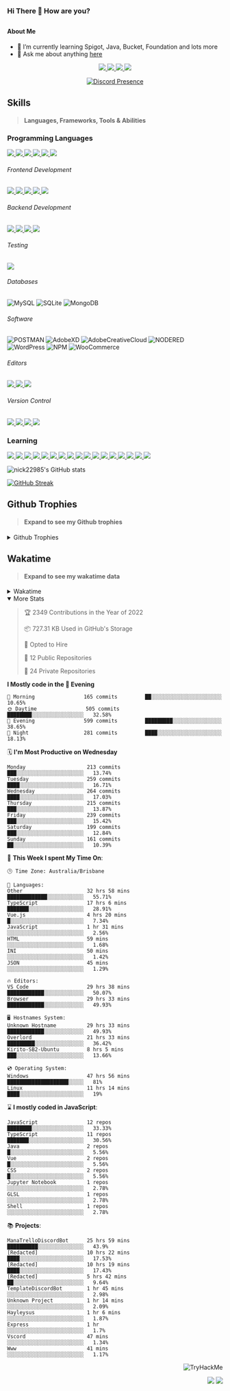 ### Hi There 👋 How are you?

## <h4>About Me</h4>

- 🌱 I’m currently learning Spigot, Java, Bucket, Foundation and lots more
- 💬 Ask me about anything [here](https://github.com/nick22985/nick22985/issues)

<p align="center">
	<a href="https://discordapp.com/users/221602145462386688">
		<img src="https://img.shields.io/badge/Discord-5865F2.svg?&style=for-the-badge&logo=Discord&logoColor=white"/>
	</a>
	<a href="https://www.youtube.com/channel/UChZvyaTJSq0PweGmTpjPjRw">
		<img src="https://img.shields.io/badge/YouTube-FF0000.svg?&style=for-the-badge&logo=YouTube&logoColor=white"/>
	</a>
	<a href="https://twitter.com/nick22985">
		<img src="https://img.shields.io/badge/Twitter-1DA1F2.svg?&style=for-the-badge&logo=Twitter&logoColor=white"/>
	</a>
	<a href="https://www.npmjs.com/~nick22985">
		<img src="https://img.shields.io/badge/npm-CB3837.svg?&style=for-the-badge&logo=NPM&logoColor=white"/>
	</a>
</p>
<p align="center">
	<a href="https://discord.com/users/221602145462386688" target="_blank" rel="nofollow">
		<img src="https://lanyard-profile-readme.vercel.app/api/221602145462386688?hideStatus=true&animated=true&hideDiscrim=false" alt="Discord Presence" align="center">
	</a>
</p>


<h2>Skills</h2>

> #### Languages, Frameworks, Tools & Abilities

<h3>Programming Languages</h3>
<a href="">
	<img src="https://img.shields.io/badge/JavaScript-323330.svg?&style=flat-square&logo=javascript&logoColor=%23F7DF1E"/>
</a>
<a href="">
	<img src="https://img.shields.io/badge/TYPESCRIPT-%23007ACC.svg?&style=flat-square&logo=typescript&logoColor=white"/>
</a>
<a href="">
	<img src="https://img.shields.io/badge/PYTHON-3776AB.svg?&style=flat-square&logo=python&logoColor=white"/>
</a>
<a href="">
	<img src="https://img.shields.io/badge/C-3776AB.svg?&style=flat-square&logo=C&logoColor=white"/>
</a>
<a href="">
	<img src="https://img.shields.io/badge/C%23-239120.svg?&style=flat-square&logo=C-Sharp&logoColor=white"/>
</a>
<a href="">
	<img src="https://img.shields.io/badge/.Net-512BD4.svg?&style=flat-square&logo=.NET&logoColor=white"/>
</a>

<h6> Frontend Development </h6>
<a href="">
	<img src="https://img.shields.io/badge/React-61DAFB?style=flat-square&logo=react&logoColor=white"/>
</a>
<a href="">
	<img src="https://img.shields.io/badge/CSS3-%231572B6.svg?&style=flat-square&logo=css3&logoColor=white"/>
</a>
<a href="">
	<img src="https://img.shields.io/badge/HTML5-E34F26.svg?&style=flat-square&logo=html5&logoColor=white"/>
</a>
<a href="">
	<img src="https://img.shields.io/badge/Blazor-512BD4.svg?&style=flat-square&logo=Blazor&logoColor=white"/>
</a>
<a href="">
	<img src="https://img.shields.io/badge/Tailwind-06B6D4.svg?&style=flat-square&logo=tailwindcss&logoColor=white"/>
</a>

<h6> Backend Development </h6>
<a href="">
	<img src="https://img.shields.io/badge/NODEJS-339933.svg?&style=flat-square&logo=node.js&logoColor=white"/>
</a>
<a href="">
	<img src="https://img.shields.io/badge/NGINX-269539.svg?&style=flat-square&logo=nginx&logoColor=white"/>
</a>
<a href="">
	<img src="https://img.shields.io/badge/GRAPHQL-E10098.svg?&style=flat-square&logo=graphql&logoColor=white"/>
</a>
<a href="">
	<img src="https://img.shields.io/badge/express-000000?style=flat-square&logo=express&logoColor=white"/>
</a>

<h6>Testing</h6>
<a href="">
	<img src="https://img.shields.io/badge/cypress-17202C?style=flat-square&logo=cypress&logoColor=white"/>
</a>

<h6> Databases </h6>

![MySQL](https://img.shields.io/badge/MySQL-4479A1.svg?&style=flat-square&logo=mysql&logoColor=white)
![SQLite](https://img.shields.io/badge/SQLite-003B57.svg?&style=flat-square&logo=sqlite&logoColor=white)
![MongoDB](https://img.shields.io/badge/MONGODB-47A248.svg?&style=flat-square&logo=mongodb&logoColor=white)

<h6>Software</h6>

![POSTMAN](https://img.shields.io/badge/Postman-FF6C37.svg?&style=flat-square&logo=postman&logoColor=white)
![AdobeXD](https://img.shields.io/badge/Adobe%20XD-FF61F6.svg?&style=flat-square&logo=Adobe-XD&logoColor=black)
![AdobeCreativeCloud](https://img.shields.io/badge/Adobe%20Creative%20Cloud-DA1F26.svg?&style=flat-square&logo=Adobe-Creative-Cloud&logoColor=white)
![NODERED](https://img.shields.io/badge/node%20red-8F0000.svg?&style=flat-square&logo=node-red&logoColor=white)
![WordPress](https://img.shields.io/badge/Wordpress-21759B.svg?&style=flat-square&logo=wordpress&logoColor=white)
![NPM](https://img.shields.io/badge/npm-CB3837.svg?&style=flat-square&logo=npm&logoColor=white)
![WooCommerce](https://img.shields.io/badge/WooCommerce-96588A.svg?&style=flat-square&logo=WooCommerce&logoColor=white)

<h6> Editors </h6>
<a href="">
	<img src="https://img.shields.io/badge/VSCODE-007ACC.svg?&style=flat-square&logo=visual-studio-code"/>
</a>
<a href="">
	<img src="https://img.shields.io/badge/Visual%20Studio-5C2D91.svg?&style=flat-square&logo=visual-studio"/>
</a>
<a href="">
	<img src="https://img.shields.io/badge/INTELLIJ-000000.svg?&style=flat-square&logo=intellij-idea"/>
</a>

<h6>Version Control</h6>
<a href="">
	<img src="https://img.shields.io/badge/GITHUB-%23121011.svg?&style=flat-square&logo=github&logoColor=white"/>
</a>
<a href="">
	<img src="https://img.shields.io/badge/GITLAB-%23181717.svg?&style=flat-square&logo=gitlab&logoColor=white"/>
</a>
<a href="">
	<img src="https://img.shields.io/badge/GIT-%23F05033.svg?&style=flat-square&logo=git&logoColor=white"/>
</a>
<a href="">
	<img src="https://img.shields.io/badge/-BitBucket-darkblue?style=flat-square&logo=bitbucket"/>
</a>

<!-- <br><br><br><br>

![MicrosoftAzure](https://img.shields.io/badge/Microsoft%20Azure-232F7E?style=flat-square&logo=microsoft-azure)
![GoogleCloud](https://img.shields.io/badge/Google%20Cloud-black?style=flat-square&logo=google-cloud)
![DigitalOcean](https://img.shields.io/badge/-Digital%20Ocean-darkblue?style=flat-square&logo=digitalocean)
![Heroku](https://img.shields.io/badge/-Heroku-430098?style=flat-square&logo=heroku)
![RaspberryPi](https://img.shields.io/badge/-Raspberry%20Pi-C51A4A?style=flat-square&logo=Raspberry-Pi)
![LINUX](https://img.shields.io/badge/LINUX-FCC624?style=flat-square-square&logo=linux&logoColor=black) -->


<h3>Learning</h3>
<a href="">
	<img src="(https://img.shields.io/badge/JAVA-007396.svg?&style=flat-square&logo=java&logoColor=white"/>
</a>	

<a href="">
	<img src="https://img.shields.io/badge/FIREBASE-FFCA28.svg?&style=flat-square&logo=firebase&logoColor=black"/>
</a>		
<a href="">
	<img src="https://img.shields.io/badge/KUBERNETES-326CE5.svg?&style=flat-square&logo=kubernetes&logoColor=white"/>
</a>	
<a href="">
	<img src="https://img.shields.io/badge/GITHUB%20ACTIONS-2088FF.svg?&style=flat-square&logo=github-actions&logoColor=white"/>
</a>	
<a href="">
	<img src="https://img.shields.io/badge/AMAZON%20AWS-232F3E.svg?&style=flat-square&logo=amazon-aws&logoColor=white"/>
</a>		
<a href="">
	<img src="https://img.shields.io/badge/JQUERY-0769AD.svg?&style=flat-square&logo=jquery&logoColor=white"/>
</a>	
<a href="">
	<img src="https://img.shields.io/badge/PHP-777BB4.svg?&style=flat-square&logo=php&logoColor=white"/>
</a>		
<a href="">
	<img src="https://img.shields.io/badge/DOCKER-2496ED.svg?&style=flat-square&logo=docker&logoColor=white"/>
</a>		
<a href="">
	<img src="https://img.shields.io/badge/Vue.js-4FC08D?style=flat-square&logo=Vue.js&logoColor=white"/>
</a>
<a href="">
	<img src="https://img.shields.io/badge/Vuetify-1867C0?style=flat-square&logo=vuetify"/>
</a>
<a href="">
	<img src="https://img.shields.io/badge/Bootstrap-7952B3?style=flat-square&logo=bootstrap&logoColor=white"/>
</a>
<a href="">
	<img src="https://img.shields.io/badge/NesJs-E0234E?style=flat-square&logo=nestjs&logoColor=white"/>
</a>
<a href="">
	<img src="https://img.shields.io/badge/Nextjs-000000?style=flat-square&logo=next.js&logoColor=white"/>
</a>
<a href="">
	<img src="https://img.shields.io/badge/Electron-47848F?style=flat-square&logo=electron&logoColor=white"/>
</a>
<a href="">
	<img src="https://img.shields.io/badge/webpack-8DD6F9?style=flat-square&logo=webpack&logoColor=white"/>
</a>
<a href="">
	<img src="https://img.shields.io/badge/redis-DC382D?style=flat-square&logo=redis&logoColor=white"/>
</a>
<a href="">
	<img src="https://img.shields.io/badge/OpenJDK-5585A3?style=flat-square&logo=OpenJDK&logoColor=white"/>
</a>


![nick22985's GitHub stats](https://github-readme-stats.vercel.app/api?username=nick22985&count_private=true&show_icons=true&theme=github_dark)

[![GitHub Streak](https://streak-stats.demolab.com/?user=Nick22985&theme=dark&hide_border=true)](https://git.io/streak-stats)

## Github Trophies
> #### Expand to see my Github trophies 
<details>
  <summary> 
    Github Trophies
  </summary>
  <p>
    <img src="https://github-profile-trophy.vercel.app/?username=nick22985&theme=algolia&column=4">
  </p>
  </details>
  
## Wakatime
> #### Expand to see my wakatime data
<details>
  <summary> 
   Wakatime
  </summary>
  <p>
	<img src="https://wakatime.com/share/@nick22985/e7a14e07-4d82-4eb2-a5eb-1c3cef708fe7.svg" height="400" width="600"></img>
	<img src="https://wakatime.com/share/@nick22985/ed1a7d86-01e3-4cf7-bd62-356413a3e91c.svg" height="400" width="600"></img>
</p>
 </details>

<details open="true">
<summary>More Stats</summary>

<!--START_SECTION:devStats-->
> 🏆 2349 Contributions in the Year of 2022
>
> 📦 727.31 KB Used in GitHub's Storage
>
> 💼 Opted to Hire
>
> 📖 12 Public Repositories
>
> 🔐 24 Private Repositories

**I Mostly code in the 🌆 Evening**
```text
🌅 Morning                165 commits         ██░░░░░░░░░░░░░░░░░░░░░░░   10.65%
🌞 Daytime                505 commits         ████████░░░░░░░░░░░░░░░░░   32.58%
🌆 Evening                599 commits         █████████░░░░░░░░░░░░░░░░   38.65%
🌙 Night                  281 commits         ████░░░░░░░░░░░░░░░░░░░░░   18.13%
```
🗓️ **I'm Most Productive on Wednesday**
```text
Monday                    213 commits         ███░░░░░░░░░░░░░░░░░░░░░░   13.74%
Tuesday                   259 commits         ████░░░░░░░░░░░░░░░░░░░░░   16.71%
Wednesday                 264 commits         ████░░░░░░░░░░░░░░░░░░░░░   17.03%
Thursday                  215 commits         ███░░░░░░░░░░░░░░░░░░░░░░   13.87%
Friday                    239 commits         ███░░░░░░░░░░░░░░░░░░░░░░   15.42%
Saturday                  199 commits         ███░░░░░░░░░░░░░░░░░░░░░░   12.84%
Sunday                    161 commits         ██░░░░░░░░░░░░░░░░░░░░░░░   10.39%
```
🚀 **This Week I spent My Time On**:
```text
🕒 Time Zone: Australia/Brisbane

💬 Languages:
Other                     32 hrs 58 mins      █████████████░░░░░░░░░░░░   55.71%
TypeScript                17 hrs 6 mins       ███████░░░░░░░░░░░░░░░░░░   28.91%
Vue.js                    4 hrs 20 mins       █░░░░░░░░░░░░░░░░░░░░░░░░   7.34%
JavaScript                1 hr 31 mins        ░░░░░░░░░░░░░░░░░░░░░░░░░   2.56%
HTML                      59 mins             ░░░░░░░░░░░░░░░░░░░░░░░░░   1.68%
INI                       50 mins             ░░░░░░░░░░░░░░░░░░░░░░░░░   1.42%
JSON                      45 mins             ░░░░░░░░░░░░░░░░░░░░░░░░░   1.29%

🔥 Editors:
VS Code                   29 hrs 38 mins      ████████████░░░░░░░░░░░░░   50.07%
Browser                   29 hrs 33 mins      ████████████░░░░░░░░░░░░░   49.93%

🖥️ Hostnames System:
Unknown Hostname          29 hrs 33 mins      ████████████░░░░░░░░░░░░░   49.93%
Overlord                  21 hrs 33 mins      █████████░░░░░░░░░░░░░░░░   36.42%
Kirito-SB2-Ubuntu         8 hrs 5 mins        ███░░░░░░░░░░░░░░░░░░░░░░   13.66%

💿 Operating System:
Windows                   47 hrs 56 mins      ████████████████████░░░░░   81%
Linux                     11 hrs 14 mins      ████░░░░░░░░░░░░░░░░░░░░░   19%
```
⌛ **I mostly coded in JavaScript**:
```text
JavaScript                12 repos            ████████░░░░░░░░░░░░░░░░░   33.33%
TypeScript                11 repos            ███████░░░░░░░░░░░░░░░░░░   30.56%
Java                      2 repos             █░░░░░░░░░░░░░░░░░░░░░░░░   5.56%
Vue                       2 repos             █░░░░░░░░░░░░░░░░░░░░░░░░   5.56%
CSS                       2 repos             █░░░░░░░░░░░░░░░░░░░░░░░░   5.56%
Jupyter Notebook          1 repos             ░░░░░░░░░░░░░░░░░░░░░░░░░   2.78%
GLSL                      1 repos             ░░░░░░░░░░░░░░░░░░░░░░░░░   2.78%
Shell                     1 repos             ░░░░░░░░░░░░░░░░░░░░░░░░░   2.78%
```
📚 **Projects**:
```text
ManaTrelloDiscordBot      25 hrs 59 mins      ██████████░░░░░░░░░░░░░░░   43.9%
[Redacted]                10 hrs 22 mins      ████░░░░░░░░░░░░░░░░░░░░░   17.53%
[Redacted]                10 hrs 19 mins      ████░░░░░░░░░░░░░░░░░░░░░   17.43%
[Redacted]                5 hrs 42 mins       ██░░░░░░░░░░░░░░░░░░░░░░░   9.64%
TemplateDiscordBot        1 hr 45 mins        ░░░░░░░░░░░░░░░░░░░░░░░░░   2.98%
Unknown Project           1 hr 14 mins        ░░░░░░░░░░░░░░░░░░░░░░░░░   2.09%
Hayleysus                 1 hr 6 mins         ░░░░░░░░░░░░░░░░░░░░░░░░░   1.87%
Express                   1 hr                ░░░░░░░░░░░░░░░░░░░░░░░░░   1.7%
Vscord                    47 mins             ░░░░░░░░░░░░░░░░░░░░░░░░░   1.34%
Www                       41 mins             ░░░░░░░░░░░░░░░░░░░░░░░░░   1.17%
```
<!--END_SECTION:devStats-->
</details>
<p align="right">
    <img src="https://tryhackme-badges.s3.amazonaws.com/nick22985.png" alt="TryHackMe">
</p>
<p align="right">
    <img src="https://www.codewars.com/users/nick22985/badges/micro"/>
    <img src="https://wakatime.com/badge/user/06ef56ec-e763-432c-a1cc-83e10de5b5a3.svg"/>
</p>
